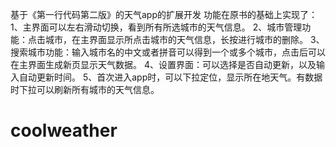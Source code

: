基于《第一行代码第二版》的天气app的扩展开发
功能在原书的基础上实现了：
1、主界面可以左右滑动切换，看到所有所选城市的天气信息。
2、城市管理功能：点击城市，在主界面显示所点击城市的天气信息，长按进行城市的删除。
3、搜索城市功能：输入城市名的中文或者拼音可以得到一个或多个城市，点击后可以在主界面生成新页显示天气数据。
4、设置界面：可以选择是否自动更新，以及输入自动更新时间。
5、首次进入app时，可以下拉定位，显示所在地天气。有数据时下拉可以刷新所有城市的天气信息。
# coolweather
